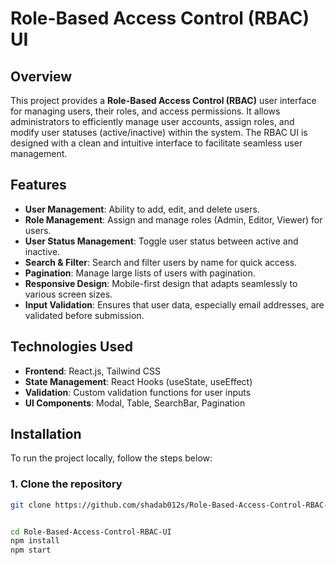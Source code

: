# Role-Based Access Control (RBAC) UI

## Overview

This project provides a **Role-Based Access Control (RBAC)** user interface for managing users, their roles, and access permissions. It allows administrators to efficiently manage user accounts, assign roles, and modify user statuses (active/inactive) within the system. The RBAC UI is designed with a clean and intuitive interface to facilitate seamless user management.

## Features

- **User Management**: Ability to add, edit, and delete users.
- **Role Management**: Assign and manage roles (Admin, Editor, Viewer) for users.
- **User Status Management**: Toggle user status between active and inactive.
- **Search & Filter**: Search and filter users by name for quick access.
- **Pagination**: Manage large lists of users with pagination.
- **Responsive Design**: Mobile-first design that adapts seamlessly to various screen sizes.
- **Input Validation**: Ensures that user data, especially email addresses, are validated before submission.

## Technologies Used

- **Frontend**: React.js, Tailwind CSS
- **State Management**: React Hooks (useState, useEffect)
- **Validation**: Custom validation functions for user inputs
- **UI Components**: Modal, Table, SearchBar, Pagination

## Installation

To run the project locally, follow the steps below:

### 1. Clone the repository

```bash
git clone https://github.com/shadab012s/Role-Based-Access-Control-RBAC-UI.git


cd Role-Based-Access-Control-RBAC-UI
npm install
npm start
